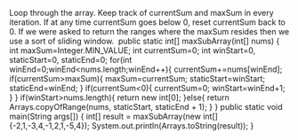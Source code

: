 Loop through the array. Keep track of currentSum and maxSum in every iteration. If at
any time currentSum goes below 0, reset currentSum back to 0. If we were asked to return the ranges where the maxSum resides then we use a sort of sliding window.
​
public static int[] maxSubArray(int[] nums) {
int maxSum=Integer.MIN_VALUE;
int currentSum=0;
int winStart=0, staticStart=0, staticEnd=0;
for(int winEnd=0;winEnd<nums.length;winEnd++){
currentSum+=nums[winEnd];
if(currentSum>maxSum){
maxSum=currentSum;
staticStart=winStart;
staticEnd=winEnd;
}
if(currentSum<0){
currentSum=0;
winStart=winEnd+1;
}
}
if(winStart>nums.length){
return new int[0];
}else{
return Arrays.copyOfRange(nums, staticStart, staticEnd + 1);
}
}
public static void main(String args[])
{
int[] result = maxSubArray(new int[]{-2,1,-3,4,-1,2,1,-5,4});
System.out.println(Arrays.toString(result));
}